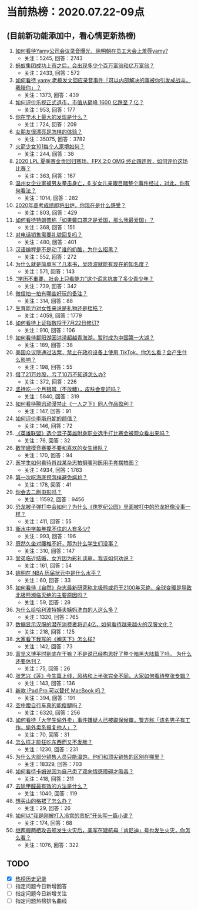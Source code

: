 # 当前热榜：2020.07.22-09点
## (目前新功能添加中，看心情更新热榜)
1. [如何看待Yamy公司会议录音曝光，徐明朝在员工大会上羞辱yamy?](https://www.zhihu.com/question/408120023)
    * 关注：5245, 回答：2743
2. [蚂蚁集团成功上市之后，会出现多少个百万富翁和亿万富翁？](https://www.zhihu.com/question/408021523)
    * 关注：2433, 回答：572
3. [如何看待 yamy 老板发文回应录音事件「可以内部解决的事被你引发成战斗，我陪你」？](https://www.zhihu.com/question/408217875)
    * 关注：1373, 回答：439
4. [如何评价乐视正式退市，市值从巅峰 1600 亿跌至 7 亿？](https://www.zhihu.com/question/408125589)
    * 关注：953, 回答：177
5. [你在学术上最大的发现是什么？](https://www.zhihu.com/question/408090838)
    * 关注：724, 回答：209
6. [女朋友很漂亮是怎样的体验？](https://www.zhihu.com/question/28560777)
    * 关注：35075, 回答：3782
7. [火箭少女101每个人家境如何？](https://www.zhihu.com/question/364408410)
    * 关注：244, 回答：38
8. [2020 LPL 夏季赛金贡回归赛场，FPX 2:0 OMG 终止四连败，如何评价这场比赛？](https://www.zhihu.com/question/408179759)
    * 关注：363, 回答：167
9. [温州女企业家被男友拳击身亡，6 岁女儿亲眼目睹整个事件经过，对此，你有何看法？](https://www.zhihu.com/question/407741607)
    * 关注：1014, 回答：282
10. [2020年高考成绩即将出炉，你现在是什么感受？](https://www.zhihu.com/question/407431343)
    * 关注：803, 回答：429
11. [如何看待特朗普称「如果戴口罩才是爱国，那么我最爱国」？](https://www.zhihu.com/question/408104527)
    * 关注：368, 回答：151
12. [对电话销售需要礼貌回复吗？](https://www.zhihu.com/question/371661781)
    * 关注：480, 回答：401
13. [汉语编程是不是动了谁的奶酪，为什么招黑？](https://www.zhihu.com/question/407550798)
    * 关注：552, 回答：272
14. [为什么就是简单写了几本书，吴晓波就能有现在的知名度？](https://www.zhihu.com/question/408038903)
    * 关注：571, 回答：143
15. [“学历不重要，社会上只看能力”这个谎言坑害了多少青少年？](https://www.zhihu.com/question/407392283)
    * 关注：739, 回答：342
16. [微信拍一拍有哪些好玩的备注？](https://www.zhihu.com/question/404918641)
    * 关注：314, 回答：88
17. [生育能力对女性来说是礼物还是桎梏？](https://www.zhihu.com/question/399714567)
    * 关注：4059, 回答：1779
18. [如何看待上证指数将于7月22日修订?](https://www.zhihu.com/question/402368632)
    * 关注：910, 回答：106
19. [如何看待鄱阳湖因洪涝超越青海湖，暂时成为中国第一大湖？](https://www.zhihu.com/question/407100487)
    * 关注：189, 回答：38
20. [美国众议院通过法案，禁止在政府设备上使用 TikTok，你怎么看？会产生什么影响？](https://www.zhihu.com/question/408234961)
    * 关注：198, 回答：55
21. [借了21万炒股，亏了10万不知道怎么办?](https://www.zhihu.com/question/407683785)
    * 关注：372, 回答：226
22. [坚持吃一个月银耳（不放糖），皮肤会变好吗？](https://www.zhihu.com/question/304329496)
    * 关注：5840, 回答：319
23. [如何看待腾讯动漫禁止《一人之下》同人作品盈利？](https://www.zhihu.com/question/407047478)
    * 关注：147, 回答：91
24. [如何评价李斯丹妮的颜值？](https://www.zhihu.com/question/393688990)
    * 关注：146, 回答：72
25. [《英雄联盟》选个混子英雄附身职业选手打比赛会被观众看出来吗？](https://www.zhihu.com/question/406270350)
    * 关注：76, 回答：32
26. [数学建模竞赛要不要和喜欢的女生组队？](https://www.zhihu.com/question/406924747)
    * 关注：170, 回答：94
27. [医学生如何看待肖战某杂志拍摄嘴叼医用手套摆拍图？](https://www.zhihu.com/question/405325328)
    * 关注：4934, 回答：1763
28. [第一次吃海底捞怎样避免尴尬？](https://www.zhihu.com/question/303549239)
    * 关注：178, 回答：41
29. [你会去二刷电影吗？](https://www.zhihu.com/question/340574766)
    * 关注：11592, 回答：9456
30. [恐龙被子弹打中会如何？为什么《侏罗纪公园》里面被打中的恐龙好像没事一样？](https://www.zhihu.com/question/30838945)
    * 关注：411, 回答：55
31. [衡水中学每年撑不住的人有多少?](https://www.zhihu.com/question/398309980)
    * 关注：993, 回答：196
32. [既然久坐对腰椎不好，那为什么学生们没事？](https://www.zhihu.com/question/395868628)
    * 关注：310, 回答：147
33. [堂弟临近结婚，女方因为彩礼谈崩，我该如何劝说？](https://www.zhihu.com/question/407448330)
    * 关注：161, 回答：54
34. [姚明在 NBA 历届状元中是什么水平？](https://www.zhihu.com/question/407600191)
    * 关注：60, 回答：33
35. [如何看待《自然》杂志最新研究称北极熊或将于2100年灭绝，全球变暖是导致北极熊濒临灭绝的主要原因吗？](https://www.zhihu.com/question/408173873)
    * 关注：59, 回答：28
36. [为什么给哈利波特姨夫姨妈洗白的人这么多？](https://www.zhihu.com/question/390424837)
    * 关注：1320, 回答：765
37. [数据显示汉服的潜在消费者将近4亿，如何看待越来越火的汉服文化？](https://www.zhihu.com/question/408181022)
    * 关注：218, 回答：125
38. [大家看下我写的《阉天下》怎么样?](https://www.zhihu.com/question/405143402)
    * 关注：142, 回答：73
39. [富坚义博平时到底在干嘛？不是说已经构思好了整个暗黑大陆篇了吗， 为什么还要休刊？](https://www.zhihu.com/question/406500673)
    * 关注：75, 回答：26
40. [张艺兴《莲》今生篇上线，风格和上半张完全不同，大家如何看待整张专辑？](https://www.zhihu.com/question/408120858)
    * 关注：143, 回答：136
41. [新款 iPad Pro 可以替代 MacBook 吗？](https://www.zhihu.com/question/380628953)
    * 关注：394, 回答：191
42. [空中蹬自行车真的能瘦腿吗？](https://www.zhihu.com/question/22035631)
    * 关注：6320, 回答：256
43. [如何看待「大学生偷外卖」事件嫌疑人已被取保候审，警方称「该名男子有工作，偷外卖系报复他人」？](https://www.zhihu.com/question/407992430)
    * 关注：70, 回答：31
44. [怎么样才能狂吃东西而又不发胖？](https://www.zhihu.com/question/350520913)
    * 关注：1230, 回答：231
45. [为什么大部分销售人员只能温饱，他们和顶尖销售的区别在哪里？](https://www.zhihu.com/question/26290994)
    * 关注：18329, 回答：703
46. [如何看待卡姆说因为自己患了双向情感障碍才吸毒？](https://www.zhihu.com/question/408025225)
    * 关注：418, 回答：211
47. [去除甲醛最有效的方法是什么？](https://www.zhihu.com/question/306829093)
    * 关注：1040, 回答：119
48. [想买山的格裙了怎么办？](https://www.zhihu.com/question/407626416)
    * 关注：29, 回答：26
49. [如何以“我是刚被打入冷宫的贵妃”开头写一篇小说？](https://www.zhihu.com/question/405122146)
    * 关注：174, 回答：68
50. [继两艘两栖攻击舰发生火灾后，美军在建航母「肯尼迪」号也发生火灾，你怎么看？](https://www.zhihu.com/question/408163129)
    * 关注：1076, 回答：322
## TODO
* [x] [热榜历史记录](hot_history/AllHot.md)
* [ ] 指定问题今日新增回答
* [ ] 指定问题今日新增关注
* [ ] 指定问题热榜排名曲线
